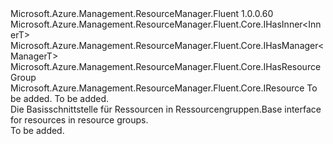 <Type Name="IGroupableResource&lt;ManagerT,InnerT&gt;" FullName="Microsoft.Azure.Management.ResourceManager.Fluent.Core.IGroupableResource&lt;ManagerT,InnerT&gt;">
  <TypeSignature Language="C#" Value="public interface IGroupableResource&lt;ManagerT,InnerT&gt; : Microsoft.Azure.Management.ResourceManager.Fluent.Core.IHasInner&lt;InnerT&gt;, Microsoft.Azure.Management.ResourceManager.Fluent.Core.IHasManager&lt;ManagerT&gt;, Microsoft.Azure.Management.ResourceManager.Fluent.Core.IHasResourceGroup, Microsoft.Azure.Management.ResourceManager.Fluent.Core.IResource" />
  <TypeSignature Language="ILAsm" Value=".class public interface auto ansi abstract IGroupableResource`2&lt;ManagerT, InnerT&gt; implements class Microsoft.Azure.Management.ResourceManager.Fluent.Core.IHasId, class Microsoft.Azure.Management.ResourceManager.Fluent.Core.IHasInner`1&lt;!InnerT&gt;, class Microsoft.Azure.Management.ResourceManager.Fluent.Core.IHasManager`1&lt;!ManagerT&gt;, class Microsoft.Azure.Management.ResourceManager.Fluent.Core.IHasName, class Microsoft.Azure.Management.ResourceManager.Fluent.Core.IHasResourceGroup, class Microsoft.Azure.Management.ResourceManager.Fluent.Core.IResource, class Microsoft.Azure.Management.ResourceManager.Fluent.Core.ResourceActions.IIndexable" />
  <TypeSignature Language="DocId" Value="T:Microsoft.Azure.Management.ResourceManager.Fluent.Core.IGroupableResource`2" />
  <TypeSignature Language="VB.NET" Value="Public Interface IGroupableResource(Of ManagerT, InnerT)&#xA;Implements IHasInner(Of InnerT), IHasManager(Of ManagerT), IHasResourceGroup, IResource" />
  <TypeSignature Language="F#" Value="type IGroupableResource&lt;'ManagerT, 'InnerT&gt; = interface&#xA;    interface IResource&#xA;    interface IIndexable&#xA;    interface IHasId&#xA;    interface IHasName&#xA;    interface IHasResourceGroup&#xA;    interface IHasManager&lt;'ManagerT&gt;&#xA;    interface IHasInner&lt;'InnerT&gt;" />
  <AssemblyInfo>
    <AssemblyName>Microsoft.Azure.Management.ResourceManager.Fluent</AssemblyName>
    <AssemblyVersion>1.0.0.60</AssemblyVersion>
  </AssemblyInfo>
  <TypeParameters>
    <TypeParameter Name="ManagerT" />
    <TypeParameter Name="InnerT" />
  </TypeParameters>
  <Interfaces>
    <Interface>
      <InterfaceName>Microsoft.Azure.Management.ResourceManager.Fluent.Core.IHasInner&lt;InnerT&gt;</InterfaceName>
    </Interface>
    <Interface>
      <InterfaceName>Microsoft.Azure.Management.ResourceManager.Fluent.Core.IHasManager&lt;ManagerT&gt;</InterfaceName>
    </Interface>
    <Interface>
      <InterfaceName>Microsoft.Azure.Management.ResourceManager.Fluent.Core.IHasResourceGroup</InterfaceName>
    </Interface>
    <Interface>
      <InterfaceName>Microsoft.Azure.Management.ResourceManager.Fluent.Core.IResource</InterfaceName>
    </Interface>
  </Interfaces>
  <Docs>
    <typeparam name="ManagerT">To be added.</typeparam>
    <typeparam name="InnerT">To be added.</typeparam>
    <summary>
            <span data-ttu-id="9120b-101">Die Basisschnittstelle für Ressourcen in Ressourcengruppen.</span><span class="sxs-lookup"><span data-stu-id="9120b-101">Base interface for resources in resource groups.</span></span>
            </summary>
    <remarks>To be added.</remarks>
  </Docs>
  <Members />
</Type>